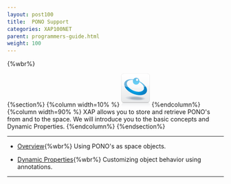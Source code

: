 ```yaml
---
layout: post100
title:  PONO Support
categories: XAP100NET
parent: programmers-guide.html
weight: 100
---
```


{%wbr%}

{%section%}
{%column width=10% %}
![data-access.jpg](/attachment_files/subject/data-access.png)
{%endcolumn%}
{%column width=90% %}
XAP allows you to store and retrieve PONO's from and to the space. We will introduce you to the basic concepts and Dynamic Properties.
{%endcolumn%}
{%endsection%}

<hr/>

- [Overview](./poco-entries.html){%wbr%}
Using PONO's as space objects.

- [Dynamic Properties](./poco-dynamic-properties.html){%wbr%}
Customizing object behavior using annotations.

<hr/>





